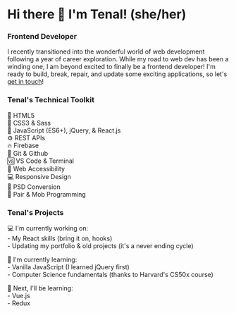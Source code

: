 # Hi there 👋 I'm Tenal! (she/her)


### Frontend Developer 

I recently transitioned into the wonderful world of web development following a year of career exploration. While my road to web dev has been a winding one, I am beyond excited to finally be a frontend developer! I'm ready to build, break, repair, and update some exciting applications, so let's [get in touch](https://calendly.com/tenalbourchier)! 


### Tenal's Technical Toolkit

  🔨  HTML5   
  🎨  CSS3 & Sass   
  🔌  JavaScript (ES6+), jQuery, & React.js   
  ⚙️  REST APIs   
  🔥   Firebase     
  🔀  Git & Github   
  🆚  VS Code & Terminal   
  🚻  Web Accessibility   
  💻  Responsive Design   
  📑  PSD Conversion   
  👯  Pair & Mob Programming   


### Tenal's Projects

  💻 I'm currently working on:   
       - My React skills (bring it on, hooks)   
       - Updating my portfolio & old projects (it's a never ending cycle)   
   
  📖 I'm currently learning:   
       - Vanilla JavaScript (I learned jQuery first)   
       - Computer Science fundamentals (thanks to Harvard's CS50x course)   
   
  🌟 Next, I'll be learning:   
       - Vue.js   
       - Redux   
